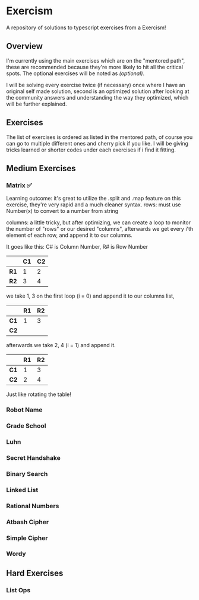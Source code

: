 # Exercism

A repository of solutions to typescript exercises from a Exercism!

## Overview

I'm currently using the main exercises which are on the "mentored path", these are recommended because they're more likely to hit all the critical spots. The optional exercises will be noted as *(optional)*.

I will be solving every exercise twice (if necessary) once where I have an original self made solution, second is an optimized solution after looking at the community answers and understanding the way they optimized, which will be further explained.

## Exercises

The list of exercises is ordered as listed in the mentored path, of course you can go to multiple different ones and cherry pick if you like.
I will be giving tricks learned or shorter codes under each exercises if i find it fitting.

## Medium Exercises

### Matrix ✅

Learning outcome:
it's great to utilize the .split and .map feature on this exercise, they're very rapid and a much cleaner syntax.
rows: must use Number(x) to convert to a number from string

columns: a little tricky, but after optimizing, we can create a loop to monitor the number of "rows" or our desired "columns", afterwards we get every i'th element of each row, and append it to our columns.

It goes like this: C# is Column Number, R# is Row Number

|   | C1  | C2|
|---|---|---|
|  **R1** | 1  |   2|
|  **R2** |   3| 4  |

we take 1, 3 on the first loop (i = 0) and append it to our columns list, 

|   | R1  | R2|
|---|---|---|
|  **C1** | 1  |   3|
|  **C2** |   |   |

afterwards we take 2, 4 (i = 1) and append it.

|   | R1  | R2|
|---|---|---|
|  **C1** | 1  |   3|
|  **C2** |   2| 4  |

Just like rotating the table!

### Robot Name

### Grade School

### Luhn

### Secret Handshake

### Binary Search

### Linked List

### Rational Numbers

### Atbash Cipher

### Simple Cipher

### Wordy

## Hard Exercises

### List Ops
